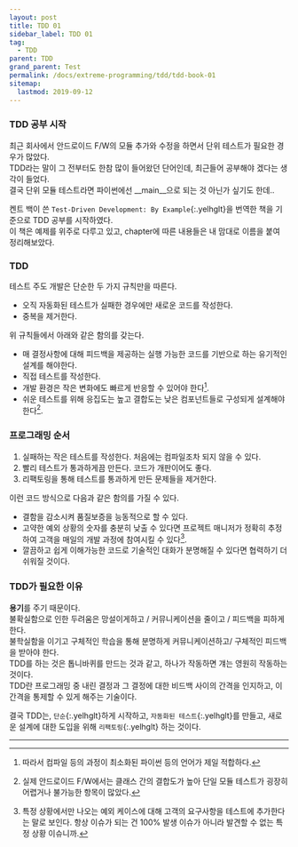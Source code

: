 ```yaml
---
layout: post
title: TDD 01
sidebar_label: TDD 01
tag:
  - TDD
parent: TDD
grand_parent: Test
permalink: /docs/extreme-programming/tdd/tdd-book-01
sitemap:
  lastmod: 2019-09-12
---
```


### TDD 공부 시작

최근 회사에서 안드로이드 F/W의 모듈 추가와 수정을 하면서 단위 테스트가 필요한 경우가 많았다.  
TDD라는 말이 그 전부터도 한참 많이 들어왔던 단어인데, 최근들어 공부해야 겠다는 생각이 들었다.  
결국 단위 모듈 테스트라면 파이썬에선 __main__으로 되는 것 아닌가 싶기도 한데..  

켄트 백이 쓴 `Test-Driven Development: By Example`{:.yelhglt}을 번역한 책을 기준으로 TDD 공부를 시작하였다.  
이 책은 예제를 위주로 다루고 있고, chapter에 따른 내용들은 내 맘대로 이름을 붙여 정리해보았다.

### TDD
테스트 주도 개발은 단순한 두 가지 규칙만을 따른다.  
- 오직 자동화된 테스트가 실패한 경우에만 새로운 코드를 작성한다.
- 중복을 제거한다.

위 규칙들에서 아래와 같은 함의를 갖는다.
- 매 결정사항에 대해 피드백을 제공하는 실행 가능한 코드를 기반으로 하는 유기적인 설계를 해야한다.
- 직접 테스트를 작성한다.
- 개발 환경은 작은 변화에도 빠르게 반응할 수 있어야 한다[^1].
- 쉬운 테스트를 위해 응집도는 높고 결합도는 낮은 컴포넌트들로 구성되게 설계해야 한다[^2].

### 프로그래밍 순서
1. 실패하는 작은 테스트를 작성한다. 처음에는 컴파일조차 되지 않을 수 있다.
2. 빨리 테스트가 통과하게끔 만든다. 코드가 개판이어도 좋다.
3. 리팩토링을 통해 테스트를 통과하게 만든 문제들을 제거한다.

이런 코드 방식으로 다음과 같은 함의를 가질 수 있다.
- 결함을 감소시켜 품질보증을 능동적으로 할 수 있다.
- 고약한 예외 상황의 숫자를 충분히 낮출 수 있다면 프로젝트 매니저가 정확히 추정하여 고객을 매일의 개발 과정에 참여시킬 수 있다[^3].  
- 깔끔하고 쉽게 이해가능한 코드로 기술적인 대화가 분명해질 수 있다면 협력하기 더 쉬워질 것이다.  

### TDD가 필요한 이유
**용기**를 주기 때문이다.  
불확실함으로 인한 두려움은 망설이게하고 / 커뮤니케이션을 줄이고 / 피드백을 피하게 한다.  
불학실함을 이기고 구체적인 학습을 통해 분명하게 커뮤니케이션하고/ 구체적인 피드백을 받아야 한다.  
TDD를 하는 것은 톱니바퀴를 만드는 것과 같고, 하나가 작동하면 걔는 영원히 작동하는 것이다.  
TDD란 프로그래밍 중 내린 결정과 그 결정에 대한 비드백 사이의 간격을 인지하고, 이 간격을 통제할 수 있게 해주는 기술이다.  

결국 TDD는,
`단순`{:.yelhglt}하게 시작하고, `자동화된 테스트`{:.yelhglt}를 만들고, 새로운 설계에 대한 도입을 위해 `리팩토링`{:.yelhglt} 하는 것이다.

-----
[^1]: 따라서 컴파일 등의 과정이 최소화된 파이썬 등의 언어가 제일 적합하다.  
[^2]: 실제 안드로이드 F/W에서는 클래스 간의 결합도가 높아 단일 모듈 테스트가 굉장히 어렵거나 불가능한 항목이 많았다.  
[^3]: 특정 상황에서만 나오는 예외 케이스에 대해 고객의 요구사항을 테스트에 추가한다는 말로 보인다. 항상 이슈가 되는 건 100% 발생 이슈가 아니라 발견할 수 없는 특정 상황 이슈니까.